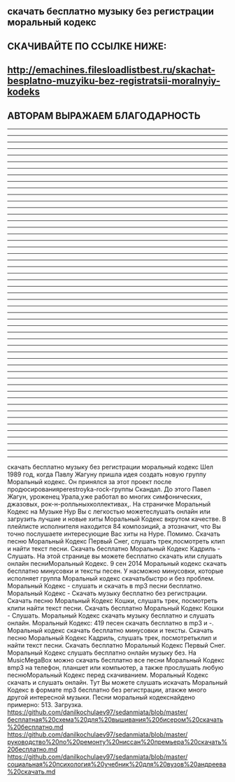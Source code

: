 скачать бесплатно музыку без регистрации моральный кодекс
--------------------------------------------------
СКАЧИВАЙТЕ ПО ССЫЛКЕ НИЖЕ:
--------------------------------------------------
http://emachines.filesloadlistbest.ru/skachat-besplatno-muzyiku-bez-registratsii-moralnyiy-kodeks
--------------------------------------------------
АВТОРАМ ВЫРАЖАЕМ БЛАГОДАРНОСТЬ
--------------------------------------------------
--------------------------------------------------
--------------------------------------------------
--------------------------------------------------
--------------------------------------------------
--------------------------------------------------
--------------------------------------------------
--------------------------------------------------
--------------------------------------------------
--------------------------------------------------
--------------------------------------------------
--------------------------------------------------
--------------------------------------------------
--------------------------------------------------
--------------------------------------------------
--------------------------------------------------
--------------------------------------------------
--------------------------------------------------
--------------------------------------------------
--------------------------------------------------
--------------------------------------------------
--------------------------------------------------
--------------------------------------------------
--------------------------------------------------
--------------------------------------------------
--------------------------------------------------
--------------------------------------------------
--------------------------------------------------
--------------------------------------------------
--------------------------------------------------
--------------------------------------------------
--------------------------------------------------
--------------------------------------------------
--------------------------------------------------
--------------------------------------------------
--------------------------------------------------
--------------------------------------------------
--------------------------------------------------
--------------------------------------------------
--------------------------------------------------
--------------------------------------------------
--------------------------------------------------
--------------------------------------------------
--------------------------------------------------
--------------------------------------------------
--------------------------------------------------
--------------------------------------------------
--------------------------------------------------
--------------------------------------------------
--------------------------------------------------
--------------------------------------------------
--------------------------------------------------
скачать бесплатно музыку без регистрации моральный кодекс Шел 1989 год, когда Павлу Жагуну пришла идея создать новую группу  Моральный кодекс. Он принялся за этот проект после продюсированияperestroyka-rock-группы Скандал. До этого Павел Жагун, уроженец Урала,уже работал во многих симфонических, джазовых, рок-н-ролльныхколлективах,. На страничке Моральный Кодекс на Музыке Нур Вы с легкостью можетеслушать онлайн или загрузить лучшие и новые хиты Моральный Кодекс вкрутом качестве. В плейлисте исполнителя находится 84 композиций, а этозначит, что Вы точно послушаете интересующие Вас хиты на Нуре. Помимо. Скачать песню Моральный Кодекс  Первый Снег, слушать трек,посмотреть клип и найти текст песни. Скачать бесплатно Моральный Кодекс  Кадриль - Слушать. На этой странице вы можете бесплатно скачать или слушать онлайн песниМоральный Кодекс. 9 сен 2014  Моральный кодекс скачать бесплатно минусовки и тексты песен. У насможно минусовки, которые исполняет группа Моральный кодекс скачатьбыстро и без проблем. Моральный Кодекс - слушать и скачать в mp3 песни бесплатно. Моральный Кодекс - Скачать музыку бесплатно без регистрации. Скачать песню Моральный Кодекс  Кошки, слушать трек, посмотреть клипи найти текст песни.
Скачать бесплатно Моральный Кодекс  Кошки - Слушать. Моральный Кодекс скачать музыку бесплатно и слушать онлайн. Моральный Кодекс: 419 песен скачать бесплатно в mp3 и  -. Моральный кодекс скачать бесплатно минусовки и тексты. Скачать песню Моральный Кодекс  Кадриль, слушать трек, посмотретьклип и найти текст песни. Скачать бесплатно Моральный Кодекс  Первый Снег. Моральный Кодекс слушать бесплатно онлайн музыку без. На MusicMegaBox можно скачать бесплатно все песни Моральный Кодекс вmp3 на телефон, планшет или компьютер, а также прослушать любую песнюМоральный Кодекс перед скачиванием. Моральный Кодекс скачать и слушать онлайн. Тут Вы можете слушать искачать Моральный Кодекс в формате mp3 бесплатно без регистрации, атакже много другой интересной музыки. Песни моральный кодекснайдено примерно: 513. Загрузка.
https://github.com/danilkochulaev97/sedanmiata/blob/master/бесплатная%20схема%20для%20вышивания%20бисером%20скачать%20бесплатно.md
https://github.com/danilkochulaev97/sedanmiata/blob/master/руководство%20по%20ремонту%20ниссан%20премьера%20скачать%20бесплатно.md
https://github.com/danilkochulaev97/sedanmiata/blob/master/социальная%20психология%20учебник%20для%20вузов%20андреева%20скачать.md